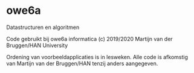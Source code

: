# owe6a
Datastructuren en algoritmen

Code gebruikt bij owe6a informatica
(c) 2019/2020 Martijn van der Bruggen/HAN University

Ordening van voorbeeldapplicaties is in lesweken.
Alle code is afkomstig van Martijn van der Bruggen/HAN
tenzij anders aangegeven.
